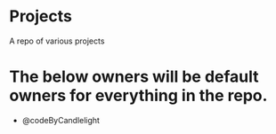 # Projects
A repo of various projects

# The below owners will be default owners for everything in the repo.
* @codeByCandlelight
